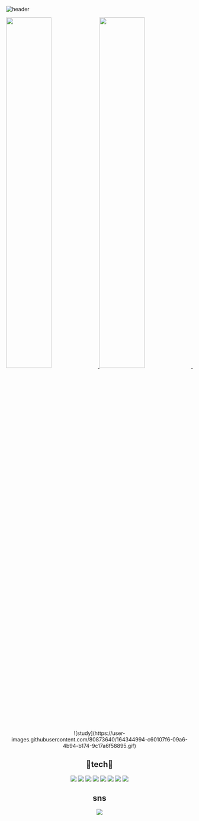 ![header](https://capsule-render.vercel.app/api?type=waving&color=0:f0c,100:50f&height=250&section=header&text=Parkseungchae&fontAlignY=40&fontSize=70&fontColor=ffffff)

<a href="https://github.com/anuraghazra/github-readme-stats">
  <img src="https://github-readme-stats.vercel.app/api?username=seungchae1&show_icons=true&theme=buefy" width=49.2% />
</a>
<a href="https://github.com/denvercoder1/github-readme-streak-stats">
  <img src="https://github-readme-streak-stats.herokuapp.com/?user=seungchae1&theme=buefy" width=49.2% />
</a>
<img scr="https://user-images.githubusercontent.com/80873640/164344599-90acb826-aa40-421a-bf4c-0a6747829608.gif">
<div align="center">
![study](https://user-images.githubusercontent.com/80873640/164344994-c60107f6-09a6-4b94-b174-9c17a6f58895.gif)
</div>
<div align="center">
<h2>🔨tech🔨</h2>
  
<img src="https://img.shields.io/badge/Java-007396?style=flat-square&logo=Java&logoColor=white"/></a>
<img src="https://img.shields.io/badge/C-A8B9CC?style=flat-square&logo=C&logoColor=white"/></a>
<img src="https://img.shields.io/badge/C++-00599C?style=flat-square&logo=C%2B%2B&logoColor=white"/></a>
<img src="https://img.shields.io/badge/JavaScript-F7DF1E?style=flat-square&logo=JavaScript&logoColor=white"/></a>
<img src="https://img.shields.io/badge/MySQL-4479A1?style=flat-square&logo=MySQL&logoColor=white"/></a>
<img src="https://img.shields.io/badge/HTML5-E34F26?style=flat-square&logo=HTML5&logoColor=white"/></a>
<img src="https://img.shields.io/badge/CSS3-1572B6?style=flat-square&logo=CSS3&logoColor=white"/></a>
<img src="https://img.shields.io/badge/PHP-777BB4?style=flat-square&logo=PHP&logoColor=white"/></a>



<h2>sns</h2>

<a href="https://www.instagram.com/ppss1030/"><img src="https://img.shields.io/badge/Instagram-E4405F?style=flat-square&logo=Instagram&logoColor=white&link=https://www.instagram.com/ppss1030/"/></a>
</div>
